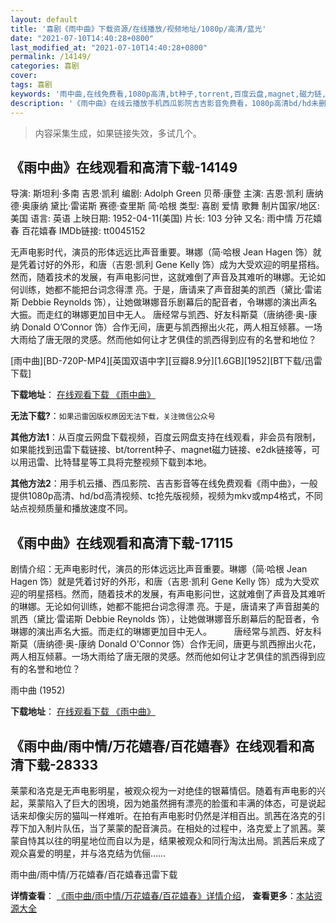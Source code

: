 ```yaml
---
layout: default
title: '喜剧《雨中曲》下载资源/在线播放/视频地址/1080p/高清/蓝光'
date: "2021-07-10T14:40:28+0800"
last_modified_at: "2021-07-10T14:40:28+0800"
permalink: /14149/
categories: 喜剧
cover:
tags: 喜剧
keywords: '雨中曲,在线免费看,1080p高清,bt种子,torrent,百度云盘,magnet,磁力链,迅雷下载资源'
description: '《雨中曲》在线云播放手机西瓜影院吉吉影音免费看，1080p高清bd/hd未删减完整版和tc抢先枪版，mkv/mp4格式，附带bt/torrent种子、magnet/磁力链、百度云盘、网盘资源迅雷下载链接'
---
```


>内容采集生成，如果链接失效，多试几个。


## 《雨中曲》在线观看和高清下载-14149

导演: 斯坦利·多南 吉恩·凯利 编剧: Adolph Green 贝蒂·康登 主演: 吉恩·凯利 唐纳德·奥康纳 黛比·雷诺斯 赛德·查里斯 简·哈根 类型: 喜剧 爱情 歌舞 制片国家/地区: 美国 语言: 英语 上映日期: 1952-04-11(美国) 片长: 103 分钟 又名: 雨中情 万花嬉春 百花嬉春 IMDb链接: tt0045152

无声电影时代，演员的形体远远比声音重要。琳娜（简·哈根 Jean Hagen 饰）就是凭着讨好的外形，和唐（吉恩·凯利 Gene Kelly 饰）成为大受欢迎的明星搭档。然而，随着技术的发展，有声电影问世，这就难倒了声音及其难听的琳娜。无论如何训练，她都不能把台词念得漂 亮。于是，唐请来了声音甜美的凯西（黛比·雷诺斯 Debbie Reynolds 饰），让她做琳娜音乐剧幕后的配音者，令琳娜的演出声名大振。而走红的琳娜更加目中无人。 唐经常与凯西、好友科斯莫（唐纳德·奥-康纳 Donald O’Connor 饰）合作无间，唐更与凯西擦出火花，两人相互倾慕。一场大雨给了唐无限的灵感。然而他如何让才艺俱佳的凯西得到应有的名誉和地位？


[雨中曲][BD-720P-MP4][英国双语中字][豆瓣8.9分][1.6GB][1952][BT下载/迅雷下载]

**下载地址**： [在线观看下载 《雨中曲》](https://www.btdx8.com/torrent/singin_in_the_rain_1952.html) 


**无法下载?**：`如果迅雷因版权原因无法下载，关注微信公众号 `

**其他方法1**：从百度云网盘下载视频，百度云网盘支持在线观看，非会员有限制，如果能找到迅雷下载链接、bt/torrent种子、magnet磁力链接、e2dk链接等，可以用迅雷、比特彗星等工具将完整视频下载到本地。

**其他方法2**：用手机云播、西瓜影院、吉吉影音等在线免费观看《雨中曲》，一般提供1080p高清、hd/bd高清视频、tc抢先版视频，视频为mkv或mp4格式，不同站点视频质量和播放速度不同。


## 《雨中曲》在线观看和高清下载-17115

剧情介绍：无声电影时代，演员的形体远远比声音重要。琳娜（简·哈根 Jean Hagen 饰）就是凭着讨好的外形，和唐（吉恩·凯利 Gene Kelly 饰）成为大受欢迎的明星搭档。然而，随着技术的发展，有声电影问世，这就难倒了声音及其难听的琳娜。无论如何训练，她都不能把台词念得漂 亮。于是，唐请来了声音甜美的凯西（黛比·雷诺斯 Debbie Reynolds 饰），让她做琳娜音乐剧幕后的配音者，令琳娜的演出声名大振。而走红的琳娜更加目中无人。  　　唐经常与凯西、好友科斯莫（唐纳德·奥-康纳 Donald O'Connor 饰）合作无间，唐更与凯西擦出火花，两人相互倾慕。一场大雨给了唐无限的灵感。然而他如何让才艺俱佳的凯西得到应有的名誉和地位？


雨中曲 (1952)

**下载地址**： [在线观看下载 《雨中曲》](https://www.btbtdy.me/btdy/dy3739.html) 


## 《雨中曲/雨中情/万花嬉春/百花嬉春》在线观看和高清下载-28333

莱蒙和洛克是无声电影明星，被观众视为一对绝佳的银幕情侣。随着有声电影的兴起，莱蒙陷入了巨大的困境，因为她虽然拥有漂亮的脸蛋和丰满的体态，可是说起话来却像尖厉的猫叫一样难听。在拍有声电影时仍然是洋相百出。凯茜在洛克的引荐下加入制片队伍，当了莱蒙的配音演员。在相处的过程中，洛克爱上了凯茜。莱蒙自恃其以往的明星地位而自以为是，结果被观众和同行淘汰出局。凯茜后来成了观众喜爱的明星，并与洛克结为伉俪&hellip;…


雨中曲/雨中情/万花嬉春/百花嬉春迅雷下载

**详情查看**： [《雨中曲/雨中情/万花嬉春/百花嬉春》详情介绍](/movie/28333/)， **查看更多**：[本站资源大全](/movie/t/all/)

